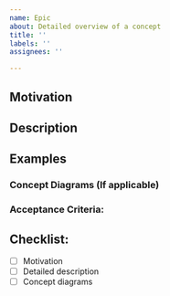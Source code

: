 ```yaml
---
name: Epic
about: Detailed overview of a concept
title: ''
labels: ''
assignees: ''

---
```


## Motivation
<!--- Why are we wanting to work on this? What need triggered this idea/concept? --->

## Description
<!--- Describe your steps in detail -->

## Examples
<!--- Some examples of what is needed -->

### Concept Diagrams (If applicable)
<!--- If applicable, conceptual diagram of what is desired -->

### Acceptance Criteria:
<!--- List of criteria for acceptance from project owner/stakeholders -->

## Checklist:
<!--- Go over all the following points, and put an `x` in all the boxes that apply. -->
<!--- If you're unsure about any of these, don't hesitate to ask. -->
- [ ] Motivation
- [ ] Detailed description
- [ ] Concept diagrams
